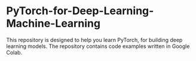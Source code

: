 # PyTorch-for-Deep-Learning-Machine-Learning
This repository is designed to help you learn PyTorch, for building deep learning models. The repository contains code examples written in Google Colab.
